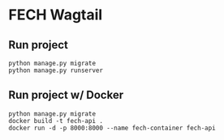 # FECH Wagtail

## Run project

    python manage.py migrate
    python manage.py runserver

## Run project w/ Docker

    python manage.py migrate
    docker build -t fech-api .
    docker run -d -p 8000:8000 --name fech-container fech-api
    
